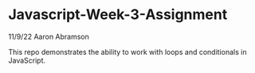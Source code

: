 # Javascript-Week-3-Assignment
11/9/22 Aaron Abramson

This repo demonstrates the ability to work with loops and conditionals in JavaScript.
